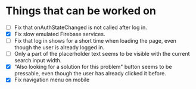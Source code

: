 # Things that can be worked on

* [ ] Fix that onAuthStateChanged is not called after log in.
* [X] Fix slow emulated Firebase services.
* [ ] Fix that log in shows for a short time when loading the page,
      even though the user is already logged in.
* [ ] Only a part of the placerholder text seems to be visible with the current search input width.
* [X] "Also looking for a solution for this problem" button seems to be pressable, 
      even though the user has already clicked it before.
* [X] Fix navigation menu on mobile
